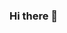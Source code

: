 ### Hi there 👋

<!--
**himanshusingh11/himanshusingh11** is a ✨ _special_ ✨ repository because its `README.md` (this file) appears on your GitHub profile.

Here are some ideas to get you started:

- 🔭 I’m currently working on Web and Iot Projects 
- 🌱 I’m currently learning ReactJS , MongoDB , 
- 👯 I’m looking to collaborate on Web , Iot Based Projects 

- 💬 Ask me about ...
- 📫 How to reach me: ... himanshu.singh_iot18@gla.ac.in
.
-->
